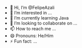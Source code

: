 - 👋 Hi, I’m @FelipeAzali
- 👀 I’m interested in ...
- 🌱 I’m currently learning Java
- 💞️ I’m looking to collaborate on ...
- 📫 How to reach me ...
- 😄 Pronouns: He/Him
- ⚡ Fun fact: ...

<!---
FelipeAzali/FelipeAzali is a ✨ special ✨ repository because its `README.md` (this file) appears on your GitHub profile.
You can click the Preview link to take a look at your changes.
--->

